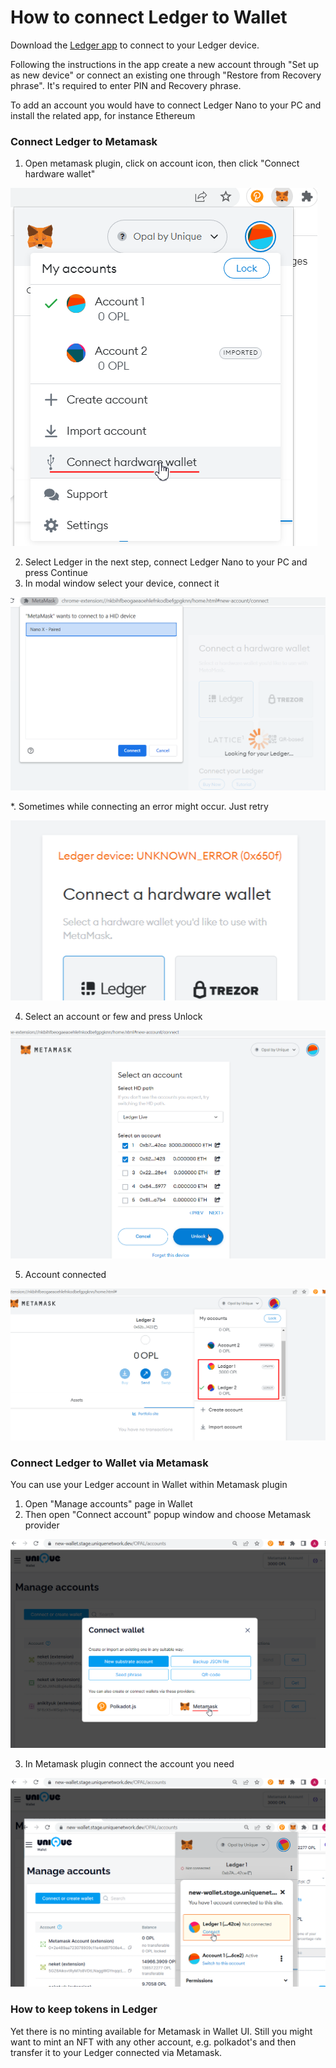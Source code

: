 # How to connect Ledger to Wallet

Download the [Ledger app](https://www.ledger.com/start) to connect to your Ledger device.


Following the instructions in the app create a new account through "Set up as new device" or connect an existing one through "Restore from Recovery phrase". It's required to enter PIN and Recovery phrase.

To add an account you would have to connect Ledger Nano to your PC and install the related app, for instance Ethereum
### Connect Ledger to Metamask

1. Open metamask plugin, click on account icon, then click "Connect hardware wallet"

![Connecting hardware wallet in Metamask](./images/connect-hardware-wallet.png)

2. Select Ledger in the next step, connect Ledger Nano to your PC and press Continue
3. In modal window select your device, connect it

![Connect device](./images/connect-device.png)

*. Sometimes while connecting an error might occur. Just retry

![Connection error](./images/error-0x650f.png)

4. Select an account or few and press Unlock

![Select an account](./images/select-an-account.png)

5. Account connected

![Account connected](./images/account-connected.png)

### Connect Ledger to Wallet via Metamask

You can use your Ledger account in Wallet within Metamask plugin
1. Open "Manage accounts" page in Wallet
2. Then open "Connect account" popup window and choose Metamask provider

![Connect wallet via Metamask](./images/metamask-in-wallet.png)

3. In Metamask plugin connect the account you need

![Connect Ledger](./images/ledger-metamask-wallet.png)

### How to keep tokens in Ledger

Yet there is no minting available for Metamask in Wallet UI. Still you might want to mint an NFT with any other account, e.g. polkadot's and then transfer it to your Ledger connected via Metamask.

